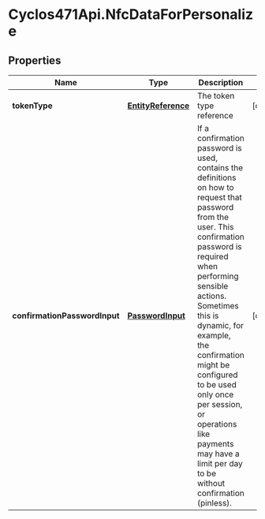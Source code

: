 # Cyclos471Api.NfcDataForPersonalize

## Properties
Name | Type | Description | Notes
------------ | ------------- | ------------- | -------------
**tokenType** | [**EntityReference**](EntityReference.md) | The token type reference | [optional] 
**confirmationPasswordInput** | [**PasswordInput**](PasswordInput.md) | If a confirmation password is used, contains the definitions on how to request that password from the user. This confirmation password is required when performing sensible actions. Sometimes this is dynamic, for example, the confirmation might be configured to be used only once per session, or operations like payments may have a limit per day to be without confirmation (pinless).  | [optional] 


